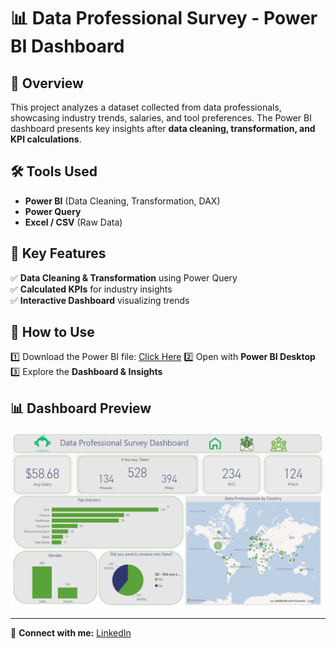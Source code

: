 # 📊 Data Professional Survey - Power BI Dashboard  

## 🔹 Overview  
This project analyzes a dataset collected from data professionals, showcasing industry trends, salaries, and tool preferences. The Power BI dashboard presents key insights after **data cleaning, transformation, and KPI calculations**.

## 🛠 Tools Used  
- **Power BI** (Data Cleaning, Transformation, DAX)  
- **Power Query**  
- **Excel / CSV** (Raw Data)  

## 📌 Key Features  
✅ **Data Cleaning & Transformation** using Power Query  
✅ **Calculated KPIs** for industry insights  
✅ **Interactive Dashboard** visualizing trends  

## 🚀 How to Use  
1️⃣ Download the Power BI file: [Click Here]([https://drive.google.com/file/d/1DbrHxzwMMiLLwWDw_CI1MN4hpRwZ1nEJ/view?usp=sharing]()) 
2️⃣ Open with **Power BI Desktop**  
3️⃣ Explore the **Dashboard & Insights**  

## 📊 Dashboard Preview  
![Dashboard Screenshot](https://github.com/megahed1/data-professional-survey-analysis/blob/main/Home%20Page.png)

---
🔗 **Connect with me:** [LinkedIn](linkedin.com/in/mohamed-megahed-)
